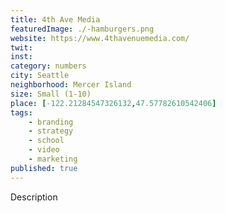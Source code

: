 ```yaml
---
title: 4th Ave Media
featuredImage: ./-hamburgers.png
website: https://www.4thavenuemedia.com/
twit: 
inst: 
category: numbers
city: Seattle
neighborhood: Mercer Island
size: Small (1-10)
place: [-122.21284547326132,47.57782610542406]
tags:
    - branding
    - strategy
    - school
    - video
    - marketing
published: true
---
```


Description
